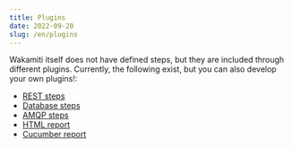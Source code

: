 ```yaml
---
title: Plugins
date: 2022-09-20
slug: /en/plugins
---
```


Wakamiti itself does not have defined steps, but they are included through different plugins. Currently, the following 
exist, but you can also develop your own plugins!:

- [REST steps](en/plugins/rest)
- [Database steps](en/plugins/database)
- [AMQP steps](en/plugins/amqp)
- [HTML report](en/plugins/html-reporter)
- [Cucumber report](en/plugins/cucumber-exporter)


